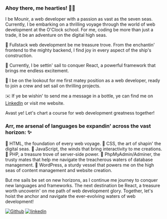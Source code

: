 ### Ahoy there, me hearties! 🏴‍☠️

I be Mounir, a web developer with a passion as vast as the seven seas. Currently, I be embarking on a thrilling voyage through the world of web development at the O'Clock school. For me, coding be more than just a trade, it be an adventure on the digital high seas.

🦜 Fullstack web development be me treasure trove. From the enchantin' frontend to the mighty backend, I find joy in every aspect of the ship's construction.

🌱 Currently, I be settin' sail to conquer React, a powerful framework that brings me endless excitement.

🤔 I be on the lookout for me first matey position as a web developer, ready to join a crew and set sail on thrilling projects.

✉️ If ye be wishin' to send me a message in a bottle, ye can find me on [LinkedIn](https://www.linkedin.com/in/mounir-boumaza/) or visit me website.

Avast ye! Let's chart a course for web development greatness together!


### Arr, me arsenal of languages be expandin' across the vast horizon: ✨

🌊 HTML, the foundation of every web voyage.
🌊 CSS, the art of shapin' the digital seas.
🌊 JavaScript, the winds that bring interactivity to me creations.
🌊 PHP, a treasure trove of server-side power.
🌊 PhpMyAdmin/Adminer, the trusty mates that help me navigate the treacherous waters of database management.
🌊 WordPress, a sturdy vessel that powers me on the high seas of content management and website creation.

But me sails be set on new horizons, as I continue me journey to conquer new languages and frameworks. The next destination be React, a treasure worth uncoverin' on me path of web development glory.
Together, let's hoist the anchor and navigate the ever-evolving waters of web development!

<p>
  <a href="https://github.com/Mounir-Bmz" target="_blank"><img alt="Github" src="https://img.shields.io/badge/-GitHub-%2312100E.svg?&style=plastique&logo=Github&logoColor=white" /></a>
  <a href="https://www.linkedin.com/in/mounir-boumaza/" target="_blank"><img alt="linkedin" src="https://img.shields.io/badge/-Linkedin-0A66C2?&style=plastique&logo=linkedin&logoColor=white" /></a>
</p>
